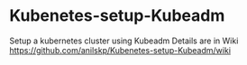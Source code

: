 # Kubenetes-setup-Kubeadm
Setup a kubernetes cluster using Kubeadm
Details are in Wiki https://github.com/anilskp/Kubenetes-setup-Kubeadm/wiki
